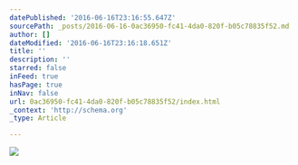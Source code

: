 ```yaml
---
datePublished: '2016-06-16T23:16:55.647Z'
sourcePath: _posts/2016-06-16-0ac36950-fc41-4da0-820f-b05c78835f52.md
author: []
dateModified: '2016-06-16T23:16:18.651Z'
title: ''
description: ''
starred: false
inFeed: true
hasPage: true
inNav: false
url: 0ac36950-fc41-4da0-820f-b05c78835f52/index.html
_context: 'http://schema.org'
_type: Article

---
```

![](https://the-grid-user-content.s3-us-west-2.amazonaws.com/ba90599d-9b16-400e-8b69-b820944ea943.jpg)